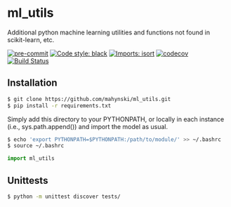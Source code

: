 ml_utils
========
Additional python machine learning utilities and functions not found in scikit-learn, etc.

[![pre-commit](https://img.shields.io/badge/pre--commit-enabled-brightgreen?logo=pre-commit&logoColor=white)](https://github.com/pre-commit/pre-commit)
[![Code style: black](https://img.shields.io/badge/code%20style-black-000000.svg)](https://github.com/psf/black)
[![Imports: isort](https://img.shields.io/badge/%20imports-isort-%231674b1?style=flat&labelColor=ef8336)](https://pycqa.github.io/isort/)
[![codecov](https://codecov.io/gh/mahynski/ml_utils/branch/main/graph/badge.svg?token=YSLBQ33C7F)](https://codecov.io/gh/mahynski/ml_utils)
[![Build Status](https://travis-ci.com/mahynski/ml_utils.svg?branch=main)](https://travis-ci.com/mahynski/ml_utils)

## Installation

~~~ bash
$ git clone https://github.com/mahynski/ml_utils.git
$ pip install -r requirements.txt
~~~

Simply add this directory to your PYTHONPATH, or locally in each instance (i.e., sys.path.append()) and import the model as usual.

~~~ bash
$ echo 'export PYTHONPATH=$PYTHONPATH:/path/to/module/' >> ~/.bashrc
$ source ~/.bashrc
~~~

~~~ python
import ml_utils
~~~

## Unittests
~~~ bash
$ python -m unittest discover tests/
~~~
